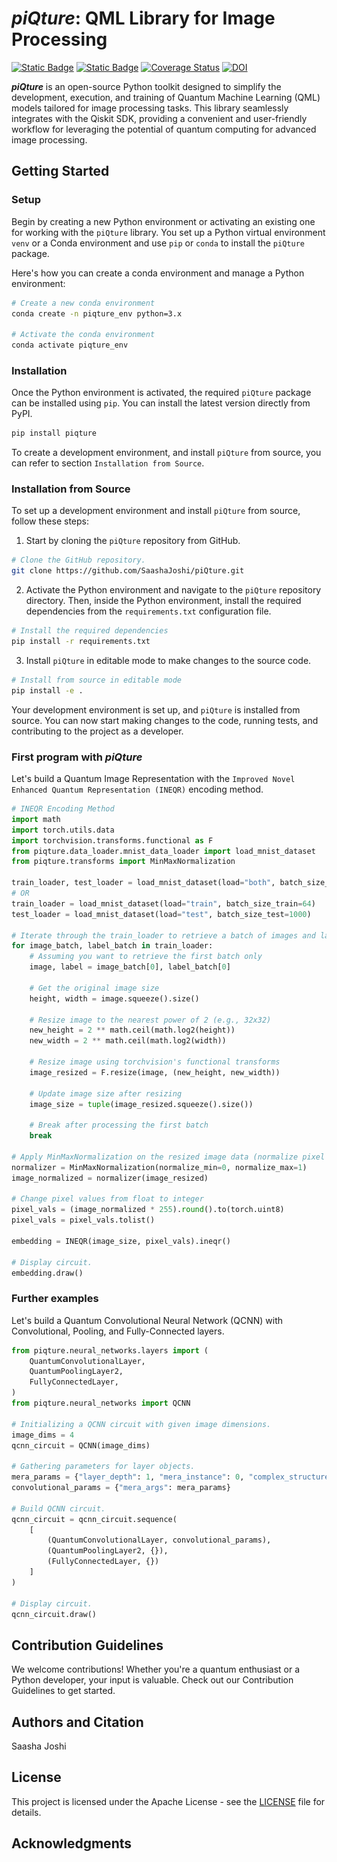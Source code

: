 # _**piQture**_: QML Library for Image Processing

[//]: # (<p align="center">)

[//]: # (    <img src="graphics/QuIPL-svg.svg" alt="QIPL-logo" width="350"/>)

[//]: # (</p>)

[![Static Badge](https://img.shields.io/badge/license-Apache_2.0-yellow?label=license&color=yellow&link=https%3A%2F%2Fgithub.com%2FSaashaJoshi%2FpiQture%2FLICENSE)](https://github.com/SaashaJoshi/piQture/blob/main/LICENSE)
[![Static Badge](https://img.shields.io/badge/release-v0.1-orange?label=release&color=orange&link=https%3A%2F%2Fgithub.com%2FSaashaJoshi%2FpiQture%2Fpiqture%2Fversion.txt)](https://github.com/SaashaJoshi/piQture/blob/main/piqture/version.txt)
[![Coverage Status](https://coveralls.io/repos/github/SaashaJoshi/piQture/badge.svg?branch=main)](https://coveralls.io/github/SaashaJoshi/piQture?branch=main)
[![DOI](https://zenodo.org/badge/DOI/10.5281/zenodo.12577095.svg)](https://doi.org/10.5281/zenodo.13625704)

_**piQture**_ is an open-source Python toolkit designed to simplify the development, execution, and training of Quantum Machine Learning (QML) models tailored for image processing tasks. This library seamlessly integrates with the Qiskit SDK, providing a convenient and user-friendly workflow for leveraging the potential of quantum computing for advanced image processing.


## Getting Started

### Setup


Begin by creating a new Python environment or activating an existing one for working with the `piQture` library. You set up a Python virtual environment `venv` or a Conda environment and use `pip` or `conda` to install the `piQture` package.

Here's how you can create a conda environment and manage a Python environment:

```bash
# Create a new conda environment
conda create -n piqture_env python=3.x

# Activate the conda environment
conda activate piqture_env
```

### Installation

Once the Python environment is activated, the required `piQture` package can be installed using `pip`. You can install the latest version directly from PyPI.

```bash
pip install piqture
```

To create a development environment, and install `piQture` from source, you can refer to section `Installation from Source`.


### Installation from Source

To set up a development environment and install `piQture` from source, follow these steps:

1. Start by cloning the `piQture` repository from GitHub.

```bash
# Clone the GitHub repository.
git clone https://github.com/SaashaJoshi/piQture.git
```

2. Activate the Python environment and navigate to the `piQture` repository directory. Then, inside the Python environment, install the required dependencies from the `requirements.txt` configuration file.

```bash
# Install the required dependencies
pip install -r requirements.txt
```

3. Install `piQture` in editable mode to make changes to the source code.

```bash
# Install from source in editable mode
pip install -e .
```

Your development environment is set up, and `piQture` is installed from source. You can now start making changes to the code, running tests, and contributing to the project as a developer.



### First program with _piQture_

Let's build a Quantum Image Representation with the `Improved Novel Enhanced Quantum Representation (INEQR)` encoding method.

```python
# INEQR Encoding Method
import math
import torch.utils.data
import torchvision.transforms.functional as F
from piqture.data_loader.mnist_data_loader import load_mnist_dataset
from piqture.transforms import MinMaxNormalization

train_loader, test_loader = load_mnist_dataset(load="both", batch_size_train=64, batch_size_test=1000)
# OR
train_loader = load_mnist_dataset(load="train", batch_size_train=64)
test_loader = load_mnist_dataset(load="test", batch_size_test=1000)

# Iterate through the train_loader to retrieve a batch of images and labels
for image_batch, label_batch in train_loader:
    # Assuming you want to retrieve the first batch only
    image, label = image_batch[0], label_batch[0]
    
    # Get the original image size
    height, width = image.squeeze().size()

    # Resize image to the nearest power of 2 (e.g., 32x32)
    new_height = 2 ** math.ceil(math.log2(height))
    new_width = 2 ** math.ceil(math.log2(width))
    
    # Resize image using torchvision's functional transforms
    image_resized = F.resize(image, (new_height, new_width))

    # Update image size after resizing
    image_size = tuple(image_resized.squeeze().size())
    
    # Break after processing the first batch
    break

# Apply MinMaxNormalization on the resized image data (normalize pixel values between 0 and 1)
normalizer = MinMaxNormalization(normalize_min=0, normalize_max=1)
image_normalized = normalizer(image_resized) 

# Change pixel values from float to integer
pixel_vals = (image_normalized * 255).round().to(torch.uint8)
pixel_vals = pixel_vals.tolist() 

embedding = INEQR(image_size, pixel_vals).ineqr()

# Display circuit.
embedding.draw()
```

### Further examples

Let's build a Quantum Convolutional Neural Network (QCNN) with Convolutional, Pooling, and Fully-Connected layers.

```python
from piqture.neural_networks.layers import (
    QuantumConvolutionalLayer,
    QuantumPoolingLayer2,
    FullyConnectedLayer,
)
from piqture.neural_networks import QCNN

# Initializing a QCNN circuit with given image dimensions.
image_dims = 4
qcnn_circuit = QCNN(image_dims)

# Gathering parameters for layer objects.
mera_params = {"layer_depth": 1, "mera_instance": 0, "complex_structure": False}
convolutional_params = {"mera_args": mera_params}

# Build QCNN circuit.
qcnn_circuit = qcnn_circuit.sequence(
    [
        (QuantumConvolutionalLayer, convolutional_params),
        (QuantumPoolingLayer2, {}),
        (FullyConnectedLayer, {})
    ]
)

# Display circuit.
qcnn_circuit.draw()
```


## Contribution Guidelines

We welcome contributions! Whether you're a quantum enthusiast or a Python developer, your input is valuable. Check out our Contribution Guidelines to get started.

## Authors and Citation

Saasha Joshi

## License

This project is licensed under the Apache License - see the [LICENSE](https://github.com/SaashaJoshi/quantum-image-processing/blob/main/LICENSE) file for details.

## Acknowledgments
